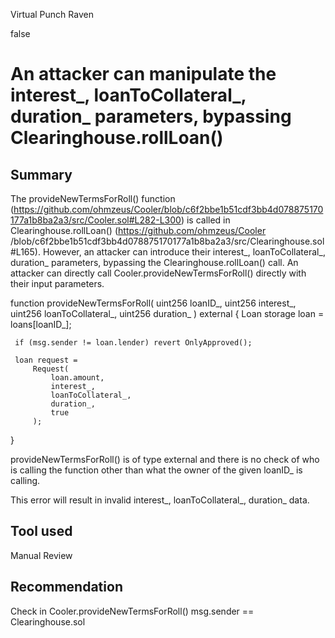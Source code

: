 Virtual Punch Raven

false

# An attacker can manipulate the interest_, loanToCollateral_, duration_ parameters, bypassing Clearinghouse.rollLoan()
## Summary

The provideNewTermsForRoll() function (https://github.com/ohmzeus/Cooler/blob/c6f2bbe1b51cdf3bb4d078875170177a1b8ba2a3/src/Cooler.sol#L282-L300) is called in Clearinghouse.rollLoan() (https://github.com/ohmzeus/Cooler /blob/c6f2bbe1b51cdf3bb4d078875170177a1b8ba2a3/src/Clearinghouse.sol#L165). However, an attacker can introduce their interest_, loanToCollateral_, duration_ parameters, bypassing the Clearinghouse.rollLoan() call. An attacker can directly call Cooler.provideNewTermsForRoll() directly with their input parameters.

function provideNewTermsForRoll(
     uint256 loanID_,
     uint256 interest_,
     uint256 loanToCollateral_,
     uint256 duration_
) external {
     Loan storage loan = loans[loanID_];

     if (msg.sender != loan.lender) revert OnlyApproved();

     loan request =
         Request(
             loan.amount,
             interest_,
             loanToCollateral_,
             duration_,
             true
         );
}

provideNewTermsForRoll() is of type external and there is no check of who is calling the function other than what the owner of the given loanID_ is calling.

This error will result in invalid interest_, loanToCollateral_, duration_ data.

## Tool used

Manual Review

## Recommendation

Check in Cooler.provideNewTermsForRoll() msg.sender == Clearinghouse.sol